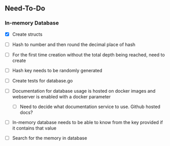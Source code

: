 ## Need-To-Do

### In-memory Database
- [x] Create structs
- [ ] Hash to number and then round the decimal place of hash
- [ ] For the first time creation without the total depth being reached, need to create
- [ ] Hash key needs to be randomly generated
- [ ] Create tests for database.go


- [ ] Documentation for database usage is hosted on docker images and webserver is enabled with a docker parameter
    - [ ] Need to decide what documentation service to use. Github hosted docs?
- [ ] In-memory database needs to be able to know from the key provided if it contains that value
- [ ] Search for the memory in database
